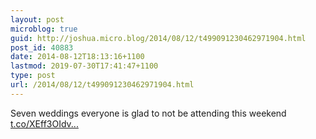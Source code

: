 ```yaml
---
layout: post
microblog: true
guid: http://joshua.micro.blog/2014/08/12/t499091230462971904.html
post_id: 40883
date: 2014-08-12T18:13:16+1100
lastmod: 2019-07-30T17:41:47+1100
type: post
url: /2014/08/12/t499091230462971904.html
---
```

Seven weddings everyone is glad to not be attending this weekend [t.co/XEff3OIdv...](http://t.co/XEff3OIdvU)
